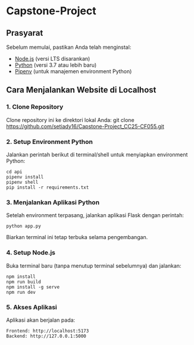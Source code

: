 # Capstone-Project

## Prasyarat
Sebelum memulai, pastikan Anda telah menginstal:
- [Node.js](https://nodejs.org/) (versi LTS disarankan)
- [Python](https://www.python.org/) (versi 3.7 atau lebih baru)
- [Pipenv](https://pipenv.pypa.io/) (untuk manajemen environment Python)

## Cara Menjalankan Website di Localhost

### 1. Clone Repository
Clone repository ini ke direktori lokal Anda:
git clone https://github.com/setiady16/Capstone-Project_CC25-CF055.git

### 2. Setup Environment Python
Jalankan perintah berikut di terminal/shell untuk menyiapkan environment Python:
```
cd api
pipenv install
pipenv shell
pip install -r requirements.txt
```


### 3. Menjalankan Aplikasi Python
Setelah environment terpasang, jalankan aplikasi Flask dengan perintah:
```
python app.py
```
Biarkan terminal ini tetap terbuka selama pengembangan.

### 4. Setup Node.js
Buka terminal baru (tanpa menutup terminal sebelumnya) dan jalankan:
```
npm install
npm run build
npm install -g serve
npm run dev
```

### 5. Akses Aplikasi
Aplikasi akan berjalan pada:
```
Frontend: http://localhost:5173
Backend: http://127.0.0.1:5000
```
